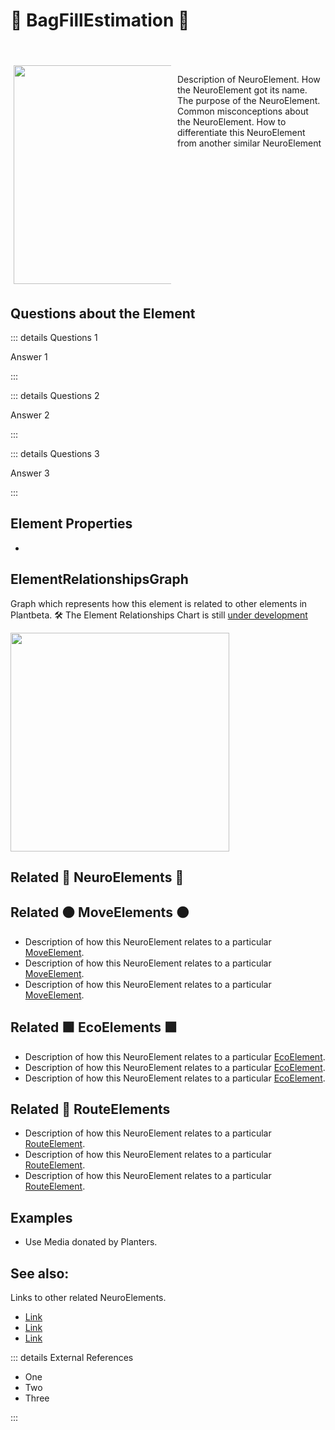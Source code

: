 # 💜 <neuro>BagFillEstimation </neuro>💜

<div style="display: flex; width: %100; margin-top: 50px;">
    <div style="margin: 5px; width: 50%">
        <img height="350" width="350" src="/Neuro/NeuroImage.png"/>
    </div>
    <div style="margin: 5px; width: 50%">
        <p >Description of <neuro>NeuroElement</neuro>. How the <neuro>NeuroElement </neuro>got its name. The purpose of the <neuro>NeuroElement</neuro>. Common misconceptions about the <neuro>NeuroElement</neuro>. How to differentiate this <neuro>NeuroElement </neuro>from another similar NeuroElement</p>
    </div>
</div>

## Questions about the Element

::: details Questions 1

Answer 1

:::

::: details Questions 2

Answer 2

:::

::: details Questions 3

Answer 3

:::
## Element Properties

- 

## ElementRelationshipsGraph

Graph which represents how this element is related to other elements in Plantbeta.
🛠 The Element Relationships Chart is still [under development](/development/ElementRelationshipDiagram)

<img height="350" width="350" src="/DirectedGraph_UndirectedGraph.png"/>

## Related 💜 <neuro>NeuroElements</neuro> 💜

## Related 🟠<move> MoveElements </move>🟠
- Description of how this <neuro>NeuroElement </neuro>relates to a particular [<move>MoveElement</move>](/reference/Move/MoveOverview).
- Description of how this <neuro>NeuroElement </neuro>relates to a particular [<move>MoveElement</move>](/reference/Move/MoveOverview).
- Description of how this <neuro>NeuroElement </neuro>relates to a particular [<move>MoveElement</move>](/reference/Move/MoveOverview).

## Related 🟩<eco> EcoElements </eco>🟩
- Description of how this <neuro>NeuroElement </neuro>relates to a particular [EcoElement](/reference/Eco/EcoOverview).
- Description of how this <neuro>NeuroElement </neuro>relates to a particular [EcoElement](/reference/Eco/EcoOverview).
- Description of how this <neuro>NeuroElement </neuro>relates to a particular [EcoElement](/reference/Eco/EcoOverview).
## Related 🔺 RouteElements
- Description of how this <neuro>NeuroElement </neuro>relates to a particular [<route>RouteElement</route>](/reference/Route/RouteOverview).
- Description of how this <neuro>NeuroElement </neuro>relates to a particular [<route>RouteElement</route>](/reference/Route/RouteOverview).
- Description of how this <neuro>NeuroElement </neuro>relates to a particular [<route>RouteElement</route>](/reference/Route/RouteOverview).

## Examples

- Use Media donated by Planters. 

## See also:

Links to other related NeuroElements. 

- [Link]()
- [Link]()
- [Link]()

::: details External References

- One
- Two
- Three

:::


